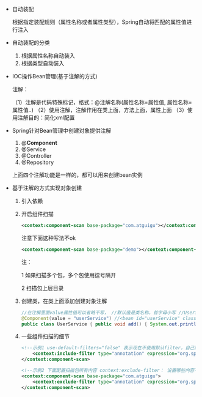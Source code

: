 - 自动装配

  根据指定装配规则（属性名称或者属性类型），Spring自动将匹配的属性值进行注入

- 自动装配的分类

  1. 根据属性名称自动装入
  2. 根据类型自动装入

- IOC操作Bean管理(基于注解的方式)

  注解：

  （1）注解是代码特殊标记，格式：@注解名称(属性名称=属性值, 属性名称=属性值..)
  （2）使用注解，注解作用在类上面，方法上面，属性上面
  （3）使用注解目的：简化xml配置

- Spring针对Bean管理中创建对象提供注解

  1. @**Component**
  2. @Service
  3. @Controller
  4. @Repository

  上面四个注解功能是一样的，都可以用来创建bean实例

- 基于注解的方式实现对象创建

  1. 引入依赖

  2. 开启组件扫描

     ```xml
     <context:component-scan base-package="com.atguigu"></context:component-scan>
     ```

     注意下面这种写法不ok

     ```xml
     <context:component-scan base-package="demo"></context:component-scan>
     ```

     注：

     1 如果扫描多个包，多个包使用逗号隔开

     2 扫描包上层目录

  3. 创建类，在类上面添加创建对象注解

     ```java
     //在注解里面value属性值可以省略不写， //默认值是类名称，首字母小写 //UserService -- userService
     @Component(value = "userService") //<bean id="userService" class=".."/>
     public class UserService { public void add() { System.out.println("service add......."); } }
     ```

  4. 一些组件扫描的细节

     ```xml
     <!--示例1 use-default-filters="false" 表示现在不使用默认filter，自己配置filter context:include-filter ，设置扫描哪些内容 --> <context:component-scan base-package="com.atguigu" use-default-filters="false">
         <context:include-filter type="annotation" expression="org.springframework.stereotype.Controller"/>只扫描controller
     </context:component-scan>
     ```

     ```xml
     <!--示例2 下面配置扫描包所有内容 context:exclude-filter： 设置哪些内容不进行扫描 -->
     <context:component-scan base-package="com.atguigu"> 
         <context:exclude-filter type="annotation" expression="org.springframework.stereotype.Controller"/>不扫描Controller 
     </context:component-scan>
     ```

     